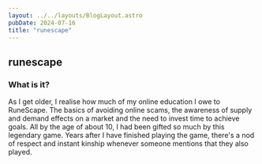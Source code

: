 ```yaml
---
layout: ../../layouts/BlogLayout.astro
pubDate: 2024-07-16
title: "runescape"
---
```


## runescape

### What is it?

As I get older, I realise how much of my online education I owe to RuneScape. The basics of avoiding online scams, the awareness of supply and demand effects on a market and the need to invest time to achieve goals. All by the age of about 10, I had been gifted so much by this legendary game. Years after I have finished playing the game, there's a nod of respect and instant kinship whenever someone mentions that they also played.
